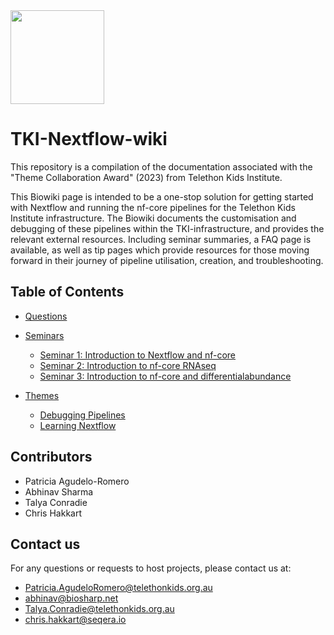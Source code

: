<img src="https://giving.telethonkids.org.au/globalassets/media/images/type-of-image/logos/tel.svg" width="150" height="150"> 

# TKI-Nextflow-wiki
This repository is a compilation of the documentation associated with the "Theme Collaboration Award" (2023) from Telethon Kids Institute.

<!-- Scope: -->
This Biowiki page is intended to be a one-stop solution for getting started with Nextflow and running the nf-core pipelines for the Telethon Kids Institute infrastructure. The Biowiki documents the customisation and debugging of these pipelines within the TKI-infrastructure, and provides the relevant external resources. Including seminar summaries, a FAQ page is available, as well as tip pages which provide resources for those moving forward in their journey of pipeline utilisation, creation, and troubleshooting.

<!-- TKI logo alternate options -->
<!-- ![alt text](https://giving.telethonkids.org.au/globalassets/media/images/type-of-image/logos/tel.svg "Telethon Kids Institute" | width=100) -->

<!-- ![alt text][logo] -->

<!-- [logo]: https://giving.telethonkids.org.au/globalassets/media/images/type-of-image/logos/tel.svg "Telethon Kids Institute" -->

## Table of Contents

* [Questions](https://github.com/tki-perth/Nextflow-BioWiki/tree/main/Questions)

<!-- 1. Question index -->
<!-- 2. FAQ sheet -->
* [Seminars](https://github.com/tki-perth/Nextflow-BioWiki/tree/main/Seminars)

    * [Seminar 1: Introduction to Nextflow and nf-core](https://github.com/tki-perth/Nextflow-BioWiki/blob/main/Seminars/01_Introduction.md#seminar-1-introduction-to-nextflow-and-nf-core) 
    * [Seminar 2: Introduction to nf-core RNAseq](https://github.com/tki-perth/Nextflow-BioWiki/blob/main/Seminars/02_nf-core_and_rnaseq.md)
    * [Seminar 3: Introduction to nf-core and differentialabundance](https://github.com/tki-perth/Nextflow-BioWiki/blob/main/Seminars/03_nf-core_and_differentialabundance.md)
    <!-- this numbered list is appearing as roman numerals? -->
* [Themes](https://github.com/tki-perth/Nextflow-BioWiki/tree/main/Themes)

    * [Debugging Pipelines](https://github.com/tki-perth/Nextflow-BioWiki/tree/main/Themes/Debugging_Pipelines)
    * [Learning Nextflow](https://github.com/tki-perth/Nextflow-BioWiki/tree/main/Themes/Learning_Nextflow)

     

## Contributors

- Patricia Agudelo-Romero
- Abhinav Sharma
- Talya Conradie
- Chris Hakkart
<!-- should I also link any internal github pages available for each contributor as well? -->


## Contact us

For any questions or requests to host projects, please contact us at:
- Patricia.AgudeloRomero@telethonkids.org.au
- abhinav@biosharp.net
- Talya.Conradie@telethonkids.org.au
- chris.hakkart@seqera.io




